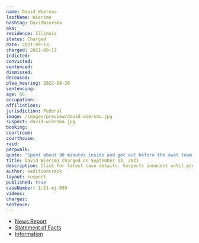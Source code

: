 ```yaml
---
name: David Wiersma
lastName: Wiersma
hashtag: DavidWiersma
aka:
residence: Illinois
status: Charged
date: 2021-09-13
charged: 2021-09-13
indicted:
convicted:
sentenced:
dismissed:
deceased:
plea_hearing: 2022-08-30
sentencing:
age: 66
occupation:
affiliations:
jurisdiction: Federal
image: /images/preview/david-wiersma.jpg
suspect: david-wiersma.jpg
booking:
courtroom:
courthouse:
raid:
perpwalk:
quote: "Spent about 30 minutes inside and got out before the swat team went in."
title: David Wiersma charged on September 13, 2021
description: Click for latest case details. Suspects innocent until proven guilty.
author: seditiontrack
layout: suspect
published: true
caseNumber: 1:21-mj-599
videos:
charges:
sentence:
---
```


- [News Report](https://chicago.suntimes.com/crime/2021/9/21/22686870/like-going-shopping-mall-two-arrested-suburbs-alleged-role-us-capitol-breach)
- [Statement of Facts](https://www.justice.gov/usao-dc/case-multi-defendant/file/1434616/download)
- [Information](https://extremism.gwu.edu/sites/g/files/zaxdzs2191/f/David%20Wiersma%20and%20Dawn%20Frankowski%20Information.pdf)
